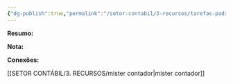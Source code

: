 ```yaml
---
{"dg-publish":true,"permalink":"/setor-contabil/3-recursos/tarefas-padrao/importar-conferir-contas-pagas/","dgPassFrontmatter":true,"created":"2025-06-05T23:27:59.969-03:00","updated":"2025-06-16T23:02:05.388-03:00"}
---
```


**Resumo:** 




**Nota:**



**Conexões:**

[[SETOR CONTÁBIL/3. RECURSOS/mister contador\|mister contador]]
